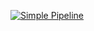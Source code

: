 [![Simple Pipeline](https://github.com/jzywien/greetings-add/actions/workflows/pipeline.yml/badge.svg?branch=main)](https://github.com/jzywien/greetings-add/actions/workflows/pipeline.yml)
